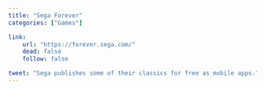 ```yaml
---
title: "Sega Forever"
categories: ["Games"]

link:
    url: "https://forever.sega.com/"
    dead: false
    follow: false

tweet: "Sega publishes some of their classics for free as mobile apps."
---
```


